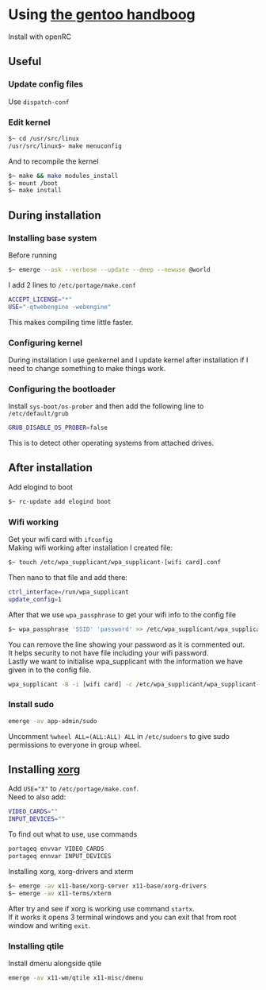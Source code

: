 # Using [the gentoo handboog](https://wiki.gentoo.org/wiki/Handbook:Main_Page) 
Install with openRC
## Useful
### Update config files
Use `dispatch-conf`
### Edit kernel
```bash
$~ cd /usr/src/linux
/usr/src/linux$~ make menuconfig
```
And to recompile the kernel
```bash
$~ make && make modules_install
$~ mount /boot
$~ make install
```

## During installation
### Installing base system
Before running
```bash
$~ emerge --ask --verbose --update --deep --newuse @world
```
I add 2 lines to `/etc/portage/make.conf`  
```bash
ACCEPT_LICENSE="*"
USE="-qtwebengine -webengine"
```
This makes compiling time little faster.  
### Configuring kernel
During installation I use genkernel and I update kernel after installation if I need to change something to make things work.  
### Configuring the bootloader
Install `sys-boot/os-prober` and then add the following line to `/etc/default/grub`  
```bash
GRUB_DISABLE_OS_PROBER=false
```
This is to detect other operating systems from attached drives.  
## After installation  
Add elogind to boot
```bash
$~ rc-update add elogind boot
```
### Wifi working
Get your wifi card with `ifconfig`  
Making wifi working after installation I created file:  
```bash
$~ touch /etc/wpa_supplicant/wpa_supplicant-[wifi card].conf
```
Then nano to that file and add there:
```bash
ctrl_interface=/run/wpa_supplicant
update_config=1
```
After that we use `wpa_passphrase` to get your wifi info to the config file
```bash
$~ wpa_passphrase 'SSID' 'password' >> /etc/wpa_supplicant/wpa_supplicant-[wifi card].conf
```
You can remove the line showing your password as it is commented out.  
It helps security to not have file including your wifi password.  
Lastly we want to initialise wpa_supplicant with the information we have given in to the config file.
```bash
wpa_supplicant -B -i [wifi card] -c /etc/wpa_supplicant/wpa_supplicant-[wifi card].conf
```
### Install sudo
```bash
emerge -av app-admin/sudo
``` 
Uncomment `%wheel ALL=(ALL:ALL) ALL` in `/etc/sudoers` to give sudo permissions to everyone in group wheel.  
## Installing [xorg](https://wiki.gentoo.org/wiki/Xorg/Guide)
Add `USE="X"` to `/etc/portage/make.conf`.  
Need to also add:
```bash
VIDEO_CARDS=""
INPUT_DEVICES=""
```
To find out what to use, use commands
```bash
portageq envvar VIDEO_CARDS
portageq ennvar INPUT_DEVICES
```
Installing xorg, xorg-drivers and xterm
```bash
$~ emerge -av x11-base/xorg-server x11-base/xorg-drivers
$~ emerge -av x11-terms/xterm
```
After try and see if xorg is working use command `startx`.  
If it works it opens 3 terminal windows and you can exit that from root window and writing `exit`.

### Installing qtile
Install dmenu alongside qtile
```bash
emerge -av x11-wm/qtile x11-misc/dmenu
```


